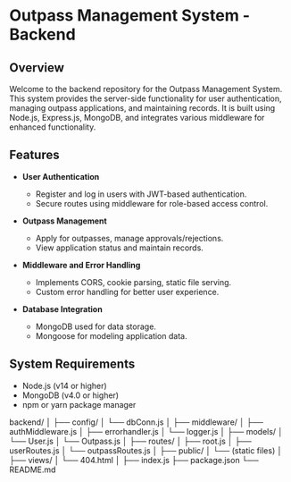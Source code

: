 # Outpass Management System - Backend

## Overview

Welcome to the backend repository for the Outpass Management System. This system provides the server-side functionality for user authentication, managing outpass applications, and maintaining records. It is built using Node.js, Express.js, MongoDB, and integrates various middleware for enhanced functionality.


## Features

- **User Authentication**
  - Register and log in users with JWT-based authentication.
  - Secure routes using middleware for role-based access control.

- **Outpass Management**
  - Apply for outpasses, manage approvals/rejections.
  - View application status and maintain records.

- **Middleware and Error Handling**
  - Implements CORS, cookie parsing, static file serving.
  - Custom error handling for better user experience.

- **Database Integration**
  - MongoDB used for data storage.
  - Mongoose for modeling application data.

## System Requirements

- Node.js (v14 or higher)
- MongoDB (v4.0 or higher)
- npm or yarn package manager

backend/
│
├── config/
│   └── dbConn.js
│
├── middleware/
│   ├── authMiddleware.js
│   ├── errorhandler.js
│   └── logger.js
│
├── models/
│   └── User.js
│   └── Outpass.js
│
├── routes/
│   ├── root.js
│   ├── userRoutes.js
│   └── outpassRoutes.js
│
├── public/
│   └── (static files)
│
├── views/
│   └── 404.html
│
├── index.js
├── package.json
└── README.md
